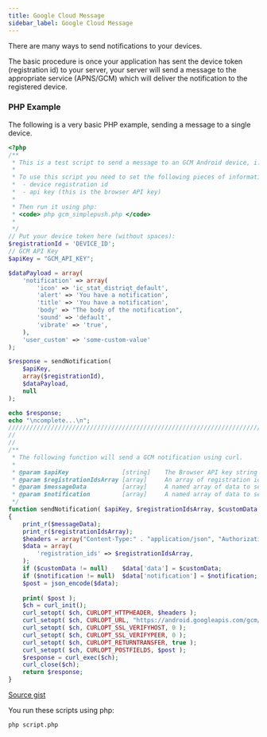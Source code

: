 ```yaml
---
title: Google Cloud Message
sidebar_label: Google Cloud Message
---
```


There are many ways to send notifications to your devices.

The basic procedure is once your application has sent the device token (registration id) to your server, 
your server will send a message to the appropriate service (APNS/GCM) which will deliver the notification 
to the registered device.


### PHP Example

The following is a very basic PHP example, sending a message to a single device.

```php
<?php
/**
 * This is a test script to send a message to an GCM Android device, i.e. an Android device using Google Cloud Messaging. 
 * 
 * To use this script you need to set the following pieces of information
 *  - device registration id
 *  - api key (this is the browser API key)
 * 
 * Then run it using php: 
 * <code> php gcm_simplepush.php </code> 
 *
 */
// Put your device token here (without spaces):
$registrationId = 'DEVICE_ID';
// GCM API Key
$apiKey = "GCM_API_KEY";

$dataPayload = array(
	'notification' => array(
		'icon' => 'ic_stat_distriqt_default',
		'alert' => 'You have a notification', 
		'title' => 'You have a notification', 
		'body' => "The body of the notification",
		'sound' => 'default',
		'vibrate' => 'true',
	),
	'user_custom' => 'some-custom-value'
);

$response = sendNotification( 
	$apiKey, 
	array($registrationId), 
	$dataPayload,
	null
);

echo $response;
echo "\ncomplete...\n";
////////////////////////////////////////////////////////////////////////////////
//	
//
/**
 * The following function will send a GCM notification using curl.
 * 
 * @param $apiKey				[string] 	The Browser API key string for your GCM account
 * @param $registrationIdsArray [array] 	An array of registration ids to send this notification to
 * @param $messageData			[array]		A named array of data to send as the notification data payload
 * @param $notification			[array]		A named array of data to send as the notification information
 */
function sendNotification( $apiKey, $registrationIdsArray, $customData, $notification  )
{
    print_r($messageData);
	print_r($registrationIdsArray);
    $headers = array("Content-Type:" . "application/json", "Authorization:" . "key=" . $apiKey);
    $data = array(
        'registration_ids' => $registrationIdsArray,
    );
	if ($customData != null) 	$data['data'] = $customData;
	if ($notification != null)	$data['notification'] = $notification;
	$post = json_encode($data);
	
	print( $post );
    $ch = curl_init();
    curl_setopt( $ch, CURLOPT_HTTPHEADER, $headers ); 
    curl_setopt( $ch, CURLOPT_URL, "https://android.googleapis.com/gcm/send" );
    curl_setopt( $ch, CURLOPT_SSL_VERIFYHOST, 0 );
    curl_setopt( $ch, CURLOPT_SSL_VERIFYPEER, 0 );
    curl_setopt( $ch, CURLOPT_RETURNTRANSFER, true );
    curl_setopt( $ch, CURLOPT_POSTFIELDS, $post );
    $response = curl_exec($ch);
    curl_close($ch);
    return $response;
}
```

[Source gist](https://gist.github.com/marchbold/0377f398092c0d4874f9)


You run these scripts using php:

```
php script.php
```